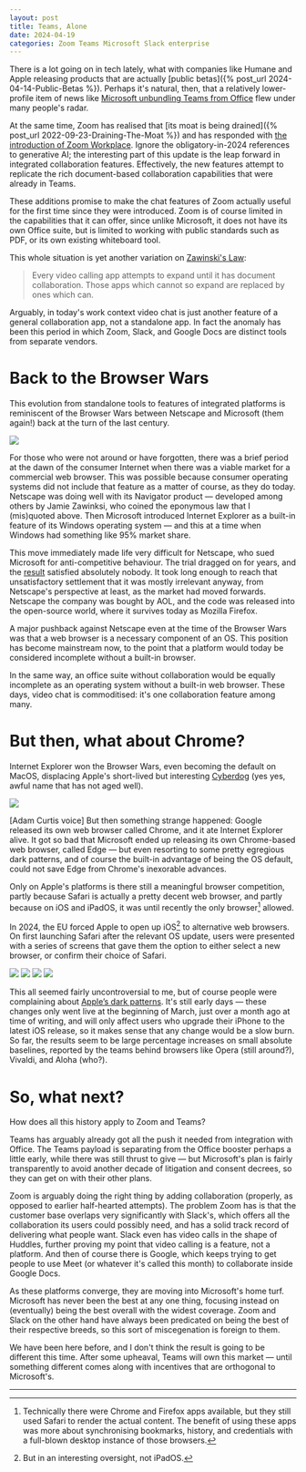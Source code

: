 ```yaml
---
layout: post
title: Teams, Alone
date: 2024-04-19
categories: Zoom Teams Microsoft Slack enterprise
---
```


There is a lot going on in tech lately, what with companies like Humane and Apple releasing products that are actually [public betas]({% post_url 2024-04-14-Public-Betas %}). Perhaps it's natural, then, that a relatively lower-profile item of news like [Microsoft unbundling Teams from Office](https://www.reuters.com/technology/microsoft-separate-teams-office-globally-amid-antitrust-scrutiny-2024-04-01/) flew under many people's radar. 

At the same time, Zoom has realised that [its moat is being drained]({% post_url 2022-09-23-Draining-The-Moat %}) and has responded with [the introduction of Zoom Workplace](https://www.zdnet.com/article/zoom-gets-its-first-major-overhaul-in-10-years-powered-by-generative-ai/). Ignore the obligatory-in-2024 references to generative AI; the interesting part of this update is the leap forward in integrated collaboration features. Effectively, the new features attempt to replicate the rich document-based collaboration capabilities that were already in Teams.

These additions promise to make the chat features of Zoom actually useful for the first time since they were introduced. Zoom is of course limited in the capabilities that it can offer, since unlike Microsoft, it does not have its own Office suite, but is limited to working with public standards such as PDF, or its own existing whiteboard tool.

This whole situation is yet another variation on [Zawinski's Law](http://www.catb.org/jargon/html/Z/Zawinskis-Law.html):

> Every video calling app attempts to expand until it has document collaboration. Those apps which cannot so expand are replaced by ones which can.

Arguably, in today's work context video chat is just another feature of a general collaboration app, not a standalone app. In fact the anomaly has been this period in which Zoom, Slack, and Google Docs are distinct tools from separate vendors. 

# Back to the Browser Wars

This evolution from standalone tools to features of integrated platforms is reminiscent of the Browser Wars between Netscape and Microsoft (them again!) back at the turn of the last century. 

![](/images/netscape-3.jpg)

For those who were not around or have forgotten, there was a brief period at the dawn of the consumer Internet when there was a viable market for a commercial web browser. This was possible because consumer operating systems did not include that feature as a matter of course, as they do today. Netscape was doing well with its Navigator product — developed among others by Jamie Zawinksi, who coined the eponymous law that I (mis)quoted above. Then Microsoft introduced Internet Explorer as a built-in feature of its Windows operating system — and this at a time when Windows had something like 95% market share. 

This move immediately made life very difficult for Netscape, who sued Microsoft for anti-competitive behaviour. The trial dragged on for years, and the [result](https://en.wikipedia.org/wiki/United_States_v._Microsoft_Corp.#Settlement) satisfied absolutely nobody. It took long enough to reach that unsatisfactory settlement that it was mostly irrelevant anyway, from Netscape's perspective at least, as the market had moved forwards. Netscape the company was bought by AOL, and the code was released into the open-source world, where it survives today as Mozilla Firefox.

A major pushback against Netscape even at the time of the Browser Wars was that a web browser is a necessary component of an OS. This position has become mainstream now, to the point that a platform would today be considered incomplete without a built-in browser.

In the same way, an office suite without collaboration would be equally incomplete as an operating system without a built-in web browser. These days, video chat is commoditised: it's one collaboration feature among many.

# But then, what about Chrome?

Internet Explorer won the Browser Wars, even becoming the default on MacOS, displacing Apple's short-lived but interesting [Cyberdog](https://en.wikipedia.org/wiki/Cyberdog) (yes yes, awful name that has not aged well). 

![](/images/adam-curtis.jpg)

\[Adam Curtis voice\] But then something strange happened: Google released its own web browser called Chrome, and it ate Internet Explorer alive. It got so bad that Microsoft ended up releasing its own Chrome-based web browser, called Edge — but even resorting to some pretty egregious dark patterns, and of course the built-in advantage of being the OS default, could not save Edge from Chrome's inexorable advances.

Only on Apple's platforms is there still a meaningful browser competition, partly because Safari is actually a pretty decent web browser, and partly because on iOS and iPadOS, it was until recently the only browser[^1] allowed.

In 2024, the EU forced Apple to open up iOS[^2] to alternative web browsers. On first launching Safari after the relevant OS update, users were presented with a series of screens that gave them the option to either select a new browser, or confirm their choice of Safari. 

![](/images/browser-choice-1.jpeg)
![](/images/browser-choice-2.jpeg)
![](/images/browser-choice-3.jpeg)
![](/images/browser-choice-4.jpeg)

This all seemed fairly uncontroversial to me, but of course people were complaining about [Apple’s dark patterns](https://arstechnica.com/tech-policy/2024/04/report-people-are-bailing-on-safari-after-dma-makes-changing-defaults-easier/). It's still early days — these changes only went live at the beginning of March, just over a month ago at time of writing, and will only affect users who upgrade their iPhone to the latest iOS release, so it makes sense that any change would be a slow burn. So far, the results seem to be large percentage increases on small absolute baselines, reported by the teams behind browsers like Opera (still around?), Vivaldi, and Aloha (who?).

# So, what next?

How does all this history apply to Zoom and Teams? 

Teams has arguably already got all the push it needed from integration with Office. The Teams payload is separating from the Office booster perhaps a little early, while there was still thrust to give — but Microsoft's plan is fairly transparently to avoid another decade of litigation and consent decrees, so they can get on with their other plans.

Zoom is arguably doing the right thing by adding collaboration (properly, as opposed to earlier half-hearted attempts). The problem Zoom has is that the customer base overlaps very significantly with Slack's, which offers all the collaboration its users could possibly need, and has a solid track record of delivering what people want. Slack even has video calls in the shape of Huddles, further proving my point that video calling is a feature, not a platform. And then of course there is Google, which keeps trying to get people to use Meet (or whatever it's called this month) to collaborate inside Google Docs.

As these platforms converge, they are moving into Microsoft's home turf. Microsoft has never been the best at any one thing, focusing instead on (eventually) being the best overall with the widest coverage. Zoom and Slack on the other hand have always been predicated on being the best of their respective breeds, so this sort of miscegenation is foreign to them.

We have been here before, and I don't think the result is going to be different this time. After some upheaval, Teams will own this market — until something different comes along with incentives that are orthogonal to Microsoft's.

***

[^1]: Technically there were Chrome and Firefox apps available, but they still used Safari to render the actual content. The benefit of using these apps was more about synchronising bookmarks, history, and credentials with a full-blown desktop instance of those browsers.

[^2]: But in an interesting oversight, not iPadOS.